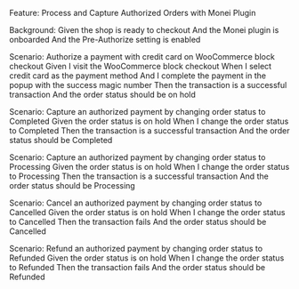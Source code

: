 Feature: Process and Capture Authorized Orders with Monei Plugin

  Background:
    Given the shop is ready to checkout
    And the Monei plugin is onboarded
    And the Pre-Authorize setting is enabled

  Scenario: Authorize a payment with credit card on WooCommerce block checkout
    Given I visit the WooCommerce block checkout
    When I select credit card as the payment method
    And I complete the payment in the popup with the success magic number
    Then the transaction is a successful transaction
    And the order status should be on hold

  Scenario: Capture an authorized payment by changing order status to Completed
    Given the order status is on hold
    When I change the order status to Completed
    Then the transaction is a successful transaction
    And the order status should be Completed

  Scenario: Capture an authorized payment by changing order status to Processing
    Given the order status is on hold
    When I change the order status to Processing
    Then the transaction is a successful transaction
    And the order status should be Processing

  Scenario: Cancel an authorized payment by changing order status to Cancelled
    Given the order status is on hold
    When I change the order status to Cancelled
    Then the transaction fails
    And the order status should be Cancelled

  Scenario: Refund an authorized payment by changing order status to Refunded
    Given the order status is on hold
    When I change the order status to Refunded
    Then the transaction fails
    And the order status should be Refunded
